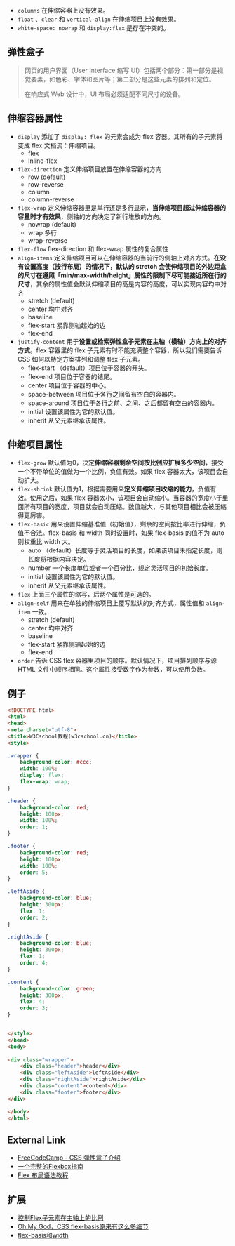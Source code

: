 + `columns` 在伸缩容器上没有效果。
+ `float` 、`clear` 和 `vertical-align` 在伸缩项目上没有效果。
+ `white-space: nowrap` 和 `display:flex` 是存在冲突的。



## 弹性盒子

> 网页的用户界面（User Interface 缩写 UI）包括两个部分：第一部分是视觉要素，如色彩、字体和图片等；第二部分是这些元素的排列和定位。
>
> 在响应式 Web 设计中，UI 布局必须适配不同尺寸的设备。



## 伸缩容器属性

+ `display`	添加了 `display: flex` 的元素会成为 flex 容器。其所有的子元素将变成 flex 文档流：伸缩项目。
  + flex
  + Inline-flex
+ `flex-direction`	定义伸缩项目放置在伸缩容器的方向
  + row	(default)
  + row-reverse
  + column
  + column-reverse
+ `flex-wrap`	定义伸缩容器里是单行还是多行显示，**当伸缩项目超过伸缩容器的容量时才有效果**，侧轴的方向决定了新行堆放的方向。
  + nowrap	(default)
  + wrap  多行
  + wrap-reverse
+ `flex-flow`    flex-direction 和 flex-wrap 属性的复合属性
+ `align-items`	定义伸缩项目可以在伸缩容器的当前行的侧轴上对齐方式。**在没有设置高度（按行布局）的情况下，默认的 stretch 会使伸缩项目的外边距盒的尺寸在遵照「min/max-width/height」属性的限制下尽可能接近所在行的尺寸**，其余的属性值会默认伸缩项目的高是内容的高度，可以实现内容均中对齐
  + stretch	(default)
  + center    均中对齐
  + baseline
  + flex-start    紧靠侧轴起始的边
  + flex-end
+ `justify-content` 用于**设置或检索弹性盒子元素在主轴（横轴）方向上的对齐方式**。flex 容器里的 flex 子元素有时不能充满整个容器，所以我们需要告诉 CSS 如何以特定方案排列和调整 flex 子元素。
  + flex-start    （default）项目位于容器的开头。
  + flex-end     项目位于容器的结尾。
  + center    项目位于容器的中心。
  + space-between    项目位于各行之间留有空白的容器内。
  + space-around    项目位于各行之前、之间、之后都留有空白的容器内。
  + initial    设置该属性为它的默认值。
  + inherit    从父元素继承该属性。



## 伸缩项目属性

+ `flex-grow`	默认值为0，决定**伸缩容器剩余空间按比例应扩展多少空间**，接受一个不带单位的值做为一个比例，负值有效。如果 flex 容器太大，该项目会自动扩大。
+ `flex-shrink`	默认值为1，根据需要用来**定义伸缩项目收缩的能力**，负值有效。使用之后，如果 flex 容器太小，该项目会自动缩小。当容器的宽度小于里面所有项目的宽度，项目就会自动压缩。数值越大，与其他项目相比会被压缩得更厉害。
+ `flex-basic`	用来设置伸缩基准值（初始值），剩余的空间按比率进行伸缩，负值不合法。flex-basis 和 width 同时设置时，如果 flex-basis 的值不为 auto 则权重比 width 大。
  + auto	（default）长度等于灵活项目的长度，如果该项目未指定长度，则长度将根据内容决定。
  + number	一个长度单位或者一个百分比，规定灵活项目的初始长度。
  + initial    设置该属性为它的默认值。
  + inherit    从父元素继承该属性。
+ `flex`	上面三个属性的缩写，后两个属性是可选的。
+ `align-self`	用来在单独的伸缩项目上覆写默认的对齐方式，属性值和 `align-item` 一致。
  + stretch	(default)
  + center    均中对齐
  + baseline
  + flex-start    紧靠侧轴起始的边
  + flex-end
+ `order`     告诉 CSS flex 容器里项目的顺序。默认情况下，项目排列顺序与源 HTML 文件中顺序相同。这个属性接受数字作为参数，可以使用负数。



## 例子
```html
<!DOCTYPE html>
<html>
<head>
<meta charset="utf-8"> 
<title>W3Cschool教程(w3cschool.cn)</title> 
<style> 

.wrapper {
    background-color: #ccc;
    width: 100%;
    display: flex;
    flex-wrap: wrap;
}

.header {
    background-color: red;
    height: 100px;
    width: 100%;
    order: 1;
}

.footer {
    background-color: red;
    height: 100px;
    width: 100%;
    order: 5;
}

.leftAside {
    background-color: blue;
    height: 300px;
    flex: 1;
    order: 2;
}

.rightAside {
    background-color: blue;
    height: 300px;
    flex: 1;
    order: 4;
}

.content {
    background-color: green;
    height: 300px;
    flex: 4;
    order: 3;
}


</style>
</head>
<body>
    
<div class="wrapper">
    <div class="header">header</div>
    <div class="leftAside">leftAside</div>
    <div class="rightAside">rightAside</div>
    <div class="content">content</div>
    <div class="footer">footer</div>
</div>

</body>
</html>
```



## External Link

+ [FreeCodeCamp - CSS 弹性盒子介绍](https://learn.freecodecamp.one/responsive-web-design/css-flexbox) 
+ [一个完整的Flexbox指南](https://www.w3cplus.com/css3/a-guide-to-flexbox.html) 
+ [Flex 布局语法教程](https://www.runoob.com/w3cnote/flex-grammar.html) 



## 扩展

+ [控制Flex子元素在主轴上的比例](https://developer.mozilla.org/zh-CN/docs/Web/CSS/CSS_Flexible_Box_Layout/Controlling_Ratios_of_Flex_Items_Along_the_Main_Ax)
+ [Oh My God，CSS flex-basis原来有这么多细节](https://www.zhangxinxu.com/wordpress/2019/12/css-flex-basis/) 
+ [flex-basis和width](https://juejin.cn/post/6916762468710613000)